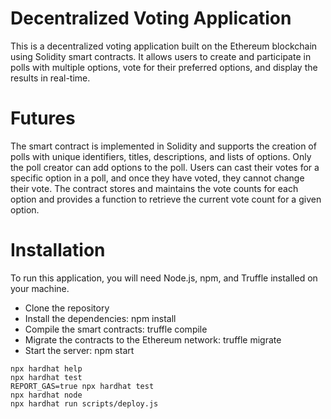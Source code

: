 # Decentralized Voting Application
This is a decentralized voting application built on the Ethereum blockchain using Solidity smart contracts. It allows users to create and participate in polls with multiple options, vote for their preferred options, and display the results in real-time.

# Futures
The smart contract is implemented in Solidity and supports the creation of polls with unique identifiers, titles, descriptions, and lists of options. Only the poll creator can add options to the poll.
Users can cast their votes for a specific option in a poll, and once they have voted, they cannot change their vote. The contract stores and maintains the vote counts for each option and provides a function to retrieve the current vote count for a given option.

# Installation
To run this application, you will need Node.js, npm, and Truffle installed on your machine.

- Clone the repository
- Install the dependencies: npm install
- Compile the smart contracts: truffle compile
- Migrate the contracts to the Ethereum network: truffle migrate
- Start the server: npm start

```shell
npx hardhat help
npx hardhat test
REPORT_GAS=true npx hardhat test
npx hardhat node
npx hardhat run scripts/deploy.js
```
